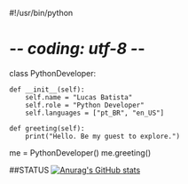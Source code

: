 #!/usr/bin/python
# -*- coding: utf-8 -*-

class PythonDeveloper:

    def __init__(self):
        self.name = "Lucas Batista"
        self.role = "Python Developer"
        self.languages = ["pt_BR", "en_US"]

    def greeting(self):
        print("Hello. Be my guest to explore.")


me = PythonDeveloper()
me.greeting()

##STATUS
[![Anurag's GitHub stats](https://github-readme-stats.vercel.app/api?username=blucass)](https://github.com/blucass/github-readme-stats)
